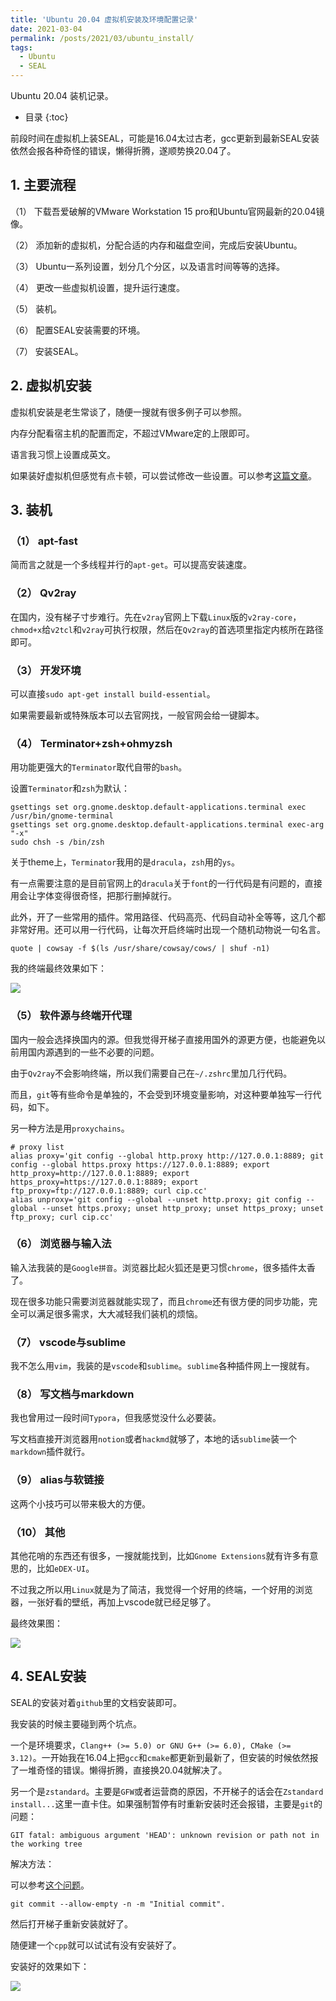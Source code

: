 ```yaml
---
title: 'Ubuntu 20.04 虚拟机安装及环境配置记录'
date: 2021-03-04
permalink: /posts/2021/03/ubuntu_install/
tags:
  - Ubuntu
  - SEAL
---
```


Ubuntu 20.04 装机记录。

*  目录
{:toc}

前段时间在虚拟机上装SEAL，可能是16.04太过古老，gcc更新到最新SEAL安装依然会报各种奇怪的错误，懒得折腾，遂顺势换20.04了。

## 1. 主要流程
（1） 下载吾爱破解的VMware Workstation 15 pro和Ubuntu官网最新的20.04镜像。

（2） 添加新的虚拟机，分配合适的内存和磁盘空间，完成后安装Ubuntu。

（3） Ubuntu一系列设置，划分几个分区，以及语言时间等等的选择。

（4） 更改一些虚拟机设置，提升运行速度。

（5） 装机。

（6） 配置SEAL安装需要的环境。

（7） 安装SEAL。

## 2. 虚拟机安装
虚拟机安装是老生常谈了，随便一搜就有很多例子可以参照。

内存分配看宿主机的配置而定，不超过VMware定的上限即可。

语言我习惯上设置成英文。

如果装好虚拟机但感觉有点卡顿，可以尝试修改一些设置。可以参考[这篇文章](https://zhuanlan.zhihu.com/p/265868395)。


## 3. 装机
### （1） apt-fast
简而言之就是一个多线程并行的`apt-get`。可以提高安装速度。

### （2） Qv2ray
在国内，没有梯子寸步难行。先在`v2ray`官网上下载`Linux`版的`v2ray-core`，`chmod+x`给`v2tcl`和`v2ray`可执行权限，然后在`Qv2ray`的首选项里指定内核所在路径即可。

### （3） 开发环境
可以直接`sudo apt-get install build-essential`。

如果需要最新或特殊版本可以去官网找，一般官网会给一键脚本。

### （4） Terminator+zsh+ohmyzsh
用功能更强大的`Terminator`取代自带的`bash`。

设置`Terminator`和`zsh`为默认：
```shell
gsettings set org.gnome.desktop.default-applications.terminal exec /usr/bin/gnome-terminal
gsettings set org.gnome.desktop.default-applications.terminal exec-arg "-x"
sudo chsh -s /bin/zsh
```

关于theme上，`Terminator`我用的是`dracula`，`zsh`用的`ys`。

有一点需要注意的是目前官网上的`dracula`关于`font`的一行代码是有问题的，直接用会让字体变得很奇怪，把那行删掉就行。

此外，开了一些常用的插件。常用路径、代码高亮、代码自动补全等等，这几个都非常好用。还可以用一行代码，让每次开启终端时出现一个随机动物说一句名言。
```shell
quote | cowsay -f $(ls /usr/share/cowsay/cows/ | shuf -n1)
```

我的终端最终效果如下：

![](https://codimd.s3.shivering-isles.com/demo/uploads/upload_c9e654e34affdf923d82ef507158c237.png)


### （5） 软件源与终端开代理
国内一般会选择换国内的源。但我觉得开梯子直接用国外的源更方便，也能避免以前用国内源遇到的一些不必要的问题。

由于`Qv2ray`不会影响终端，所以我们需要自己在`~/.zshrc`里加几行代码。

而且，`git`等有些命令是单独的，不会受到环境变量影响，对这种要单独写一行代码，如下。

另一种方法是用`proxychains`。
```shell
# proxy list
alias proxy='git config --global http.proxy http://127.0.0.1:8889; git config --global https.proxy https://127.0.0.1:8889; export http_proxy=http://127.0.0.1:8889; export https_proxy=https://127.0.0.1:8889; export ftp_proxy=ftp://127.0.0.1:8889; curl cip.cc'
alias unproxy='git config --global --unset http.proxy; git config --global --unset https.proxy; unset http_proxy; unset https_proxy; unset ftp_proxy; curl cip.cc'
```

### （6） 浏览器与输入法
输入法我装的是`Google拼音`。浏览器比起火狐还是更习惯`chrome`，很多插件太香了。

现在很多功能只需要浏览器就能实现了，而且`chrome`还有很方便的同步功能，完全可以满足很多需求，大大减轻我们装机的烦恼。

### （7） vscode与sublime
我不怎么用`vim`，我装的是`vscode`和`sublime`。`sublime`各种插件网上一搜就有。

### （8） 写文档与markdown
我也曾用过一段时间`Typora`，但我感觉没什么必要装。

写文档直接开浏览器用`notion`或者`hackmd`就够了，本地的话`sublime`装一个`markdown`插件就行。

### （9） alias与软链接
这两个小技巧可以带来极大的方便。

### （10） 其他
其他花哨的东西还有很多，一搜就能找到，比如`Gnome Extensions`就有许多有意思的，比如`eDEX-UI`。

不过我之所以用`Linux`就是为了简洁，我觉得一个好用的终端，一个好用的浏览器，一张好看的壁纸，再加上vscode就已经足够了。

最终效果图：

![](https://codimd.s3.shivering-isles.com/demo/uploads/upload_95535da9c542f1fc01807badeb9e653b.png)


## 4. SEAL安装
SEAL的安装对着`github`里的文档安装即可。

我安装的时候主要碰到两个坑点。

一个是环境要求，`Clang++ (>= 5.0) or GNU G++ (>= 6.0), CMake (>= 3.12)`。一开始我在16.04上把`gcc`和`cmake`都更新到最新了，但安装的时候依然报了一堆奇怪的错误。懒得折腾，直接换20.04就解决了。

另一个是`zstandard`。主要是`GFW`或者运营商的原因，不开梯子的话会在`Zstandard install...`这里一直卡住。如果强制暂停有时重新安装时还会报错，主要是`git`的问题：
```shell
GIT fatal: ambiguous argument 'HEAD': unknown revision or path not in the working tree
```

解决方法：

可以参考[这个问题](https://stackoverflow.com/questions/12267912/git-fatal-ambiguous-argument-head-unknown-revision-or-path-not-in-the-workin)。
```shell
git commit --allow-empty -n -m "Initial commit".
```

然后打开梯子重新安装就好了。

随便建一个`cpp`就可以试试有没有安装好了。

安装好的效果如下：

![](https://codimd.s3.shivering-isles.com/demo/uploads/upload_a82adf8dfb28f89be6d029e41c5c98e1.png)
